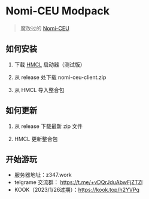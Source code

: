 # Nomi-CEU Modpack

> 魔改过的 [Nomi-CEU](https://github.com/tracer4b/nomi-ceu)

## 如何安装

1. 下载 [HMCL](https://hmcl.huangyuhui.net/download/) 启动器（测试版）

2. 从 release 处下载 nomi-ceu-client.zip

3. 从 HMCL 导入整合包

## 如何更新

1. 从 release 下载最新 zip 文件

2. HMCL 更新整合包

## 开始游玩

- 服务器地址：z347.work
- telgrame 交流群： https://t.me/+vDQrJduAbwFjZTZl
- KOOK（2023/1/26过期）：https://kook.top/h2YVPq

